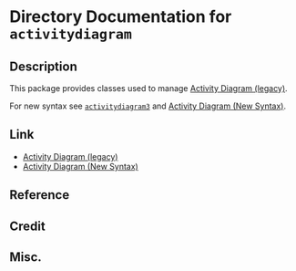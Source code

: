 # Directory Documentation for `activitydiagram`

## Description
This package provides classes used to manage [Activity Diagram (legacy)](https://plantuml.com/activity-diagram-legacy).

For new syntax see [`activitydiagram3`](../activitydiagram3)
and [Activity Diagram (New Syntax)](https://plantuml.com/activity-diagram-beta).

## Link
- [Activity Diagram (legacy)](https://plantuml.com/activity-diagram-legacy)
- [Activity Diagram (New Syntax)](https://plantuml.com/activity-diagram-beta)

## Reference

## Credit

## Misc.

